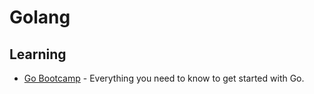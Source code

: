 # Golang

## Learning

* [Go Bootcamp](http://www.golangbootcamp.com/) - Everything you need to know to get started with Go.
